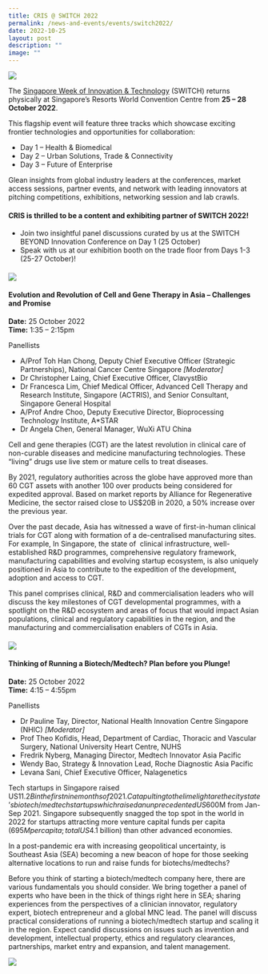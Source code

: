```yaml
---
title: CRIS @ SWITCH 2022
permalink: /news-and-events/events/switch2022/
date: 2022-10-25
layout: post
description: ""
image: ""
---
```

![](https://www.cris.sg/wp-content/uploads/2022/09/Banners_Page-Banner-e1664450238787.png)

The [Singapore Week of Innovation & Technology](https://www.switchsg.org/flagship-2022/) (SWITCH) returns physically at Singapore’s Resorts World Convention Centre from **25 – 28 October 2022**.

This flagship event will feature three tracks which showcase exciting frontier technologies and opportunities for collaboration:

*   Day 1 – Health & Biomedical
*   Day 2 – Urban Solutions, Trade & Connectivity
*   Day 3 – Future of Enterprise

Glean insights from global industry leaders at the conferences, market access sessions, partner events, and network with leading innovators at pitching competitions, exhibitions, networking session and lab crawls.

#### **CRIS is thrilled to be a content and exhibiting partner of SWITCH 2022!**

*   Join two insightful panel discussions curated by us at the SWITCH BEYOND Innovation Conference on Day 1 (25 October)
*   Speak with us at our exhibition booth on the trade floor from Days 1-3 (25-27 October)!


#### ![](https://www.cris.sg/wp-content/uploads/2022/10/1335-Conference-Session-4-2.png)

#### **Evolution and Revolution of Cell and Gene Therapy in Asia – Challenges and Promise**

**Date:** 25 October 2022  
**Time:** 1:35 – 2:15pm

Panellists

*   A/Prof Toh Han Chong, Deputy Chief Executive Officer (Strategic Partnerships), National Cancer Centre Singapore _\[Moderator\]_
*   Dr Christopher Laing, Chief Executive Officer, ClavystBio
*   Dr Francesca Lim, Chief Medical Officer, Advanced Cell Therapy and Research Institute, Singapore (ACTRIS), and Senior Consultant, Singapore General Hospital
*   A/Prof Andre Choo, Deputy Executive Director, Bioprocessing Technology Institute, A\*STAR
*   Dr Angela Chen, General Manager, WuXi ATU China

Cell and gene therapies (CGT) are the latest revolution in clinical care of non-curable diseases and medicine manufacturing technologies. These “living” drugs use live stem or mature cells to treat diseases.

By 2021, regulatory authorities across the globe have approved more than 60 CGT assets with another 100 over products being considered for expedited approval. Based on market reports by Alliance for Regenerative Medicine, the sector raised close to US$20B in 2020, a 50% increase over the previous year.

Over the past decade, Asia has witnessed a wave of first-in-human clinical trials for CGT along with formation of a de-centralised manufacturing sites. For example, In Singapore, the state of  clinical infrastructure, well-established R&D programmes, comprehensive regulatory framework, manufacturing capabilities and evolving startup ecosystem, is also uniquely positioned in Asia to contribute to the expedition of the development, adoption and access to CGT.

This panel comprises clinical, R&D and commercialisation leaders who will discuss the key milestones of CGT developmental programmes, with a spotlight on the R&D ecosystem and areas of focus that would impact Asian populations, clinical and regulatory capabilities in the region, and the manufacturing and commercialisation enablers of CGTs in Asia.

#### ![](https://www.cris.sg/wp-content/uploads/2022/10/1615-Conference-Session-7.png)

#### **Thinking of Running a Biotech/Medtech? Plan before you Plunge!** 

**Date:** 25 October 2022  
**Time:** 4:15 – 4:55pm

Panellists

*   Dr Pauline Tay, Director, National Health Innovation Centre Singapore (NHIC) _\[Moderator\]_
*   Prof Theo Kofidis, Head, Department of Cardiac, Thoracic and Vascular Surgery, National University Heart Centre, NUHS
*   Fredrik Nyberg, Managing Director, Medtech Innovator Asia Pacific
*   Wendy Bao, Strategy & Innovation Lead, Roche Diagnostic Asia Pacific
*   Levana Sani, Chief Executive Officer, Nalagenetics

Tech startups in Singapore raised US$11.2B in the first nine months of 2021.  Catapulting to the limelight are the city state’s biotech/medtech startups which raised an unprecedented US$600M from Jan-Sep 2021. Singapore subsequently snagged the top spot in the world in 2022 for startups attracting more venture capital funds per capita ($695M per capita; total US$4.1 billion) than other advanced economies.

In a post-pandemic era with increasing geopolitical uncertainty, is Southeast Asia (SEA) becoming a new beacon of hope for those seeking alternative locations to run and raise funds for biotechs/medtechs?  

Before you think of starting a biotech/medtech company here, there are various fundamentals you should consider. We bring together a panel of experts who have been in the thick of things right here in SEA; sharing experiences from the perspectives of a clinician innovator, regulatory expert, biotech entrepreneur and a global MNC lead. The panel will discuss practical considerations of running a biotech/medtech startup and scaling it in the region. Expect candid discussions on issues such as invention and development, intellectual property, ethics and regulatory clearances, partnerships, market entry and expansion, and talent management.   

[![](https://www.cris.sg/wp-content/uploads/2022/09/Banners_Register-Now-e1664451570306.png)](https://community.switchsg.org/register)[](https://community.switchsg.org/register)